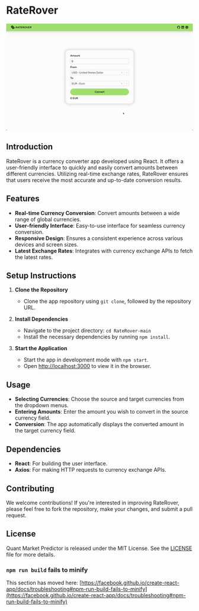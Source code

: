 # RateRover
![RateRover](images/raterover.gif)

## Introduction
RateRover is a currency converter app developed using React. It offers a user-friendly interface to quickly and easily convert amounts between different currencies. Utilizing real-time exchange rates, RateRover ensures that users receive the most accurate and up-to-date conversion results.

## Features
- **Real-time Currency Conversion**: Convert amounts between a wide range of global currencies.
- **User-friendly Interface**: Easy-to-use interface for seamless currency conversion.
- **Responsive Design**: Ensures a consistent experience across various devices and screen sizes.
- **Latest Exchange Rates**: Integrates with currency exchange APIs to fetch the latest rates.

## Setup Instructions
1. **Clone the Repository**
   - Clone the app repository using `git clone`, followed by the repository URL.

2. **Install Dependencies**
   - Navigate to the project directory: `cd RateRover-main`
   - Install the necessary dependencies by running `npm install`.

3. **Start the Application**
   - Start the app in development mode with `npm start`.
   - Open [http://localhost:3000](http://localhost:3000) to view it in the browser.

## Usage
- **Selecting Currencies**: Choose the source and target currencies from the dropdown menus.
- **Entering Amounts**: Enter the amount you wish to convert in the source currency field.
- **Conversion**: The app automatically displays the converted amount in the target currency field.

## Dependencies
- **React**: For building the user interface.
- **Axios**: For making HTTP requests to currency exchange APIs.

## Contributing
We welcome contributions! If you're interested in improving RateRover, please feel free to fork the repository, make your changes, and submit a pull request.

## License
Quant Market Predictor is released under the MIT License. See the [LICENSE](LICENSE) file for more details.

### `npm run build` fails to minify
This section has moved here: [https://facebook.github.io/create-react-app/docs/troubleshooting#npm-run-build-fails-to-minify](https://facebook.github.io/create-react-app/docs/troubleshooting#npm-run-build-fails-to-minify)
